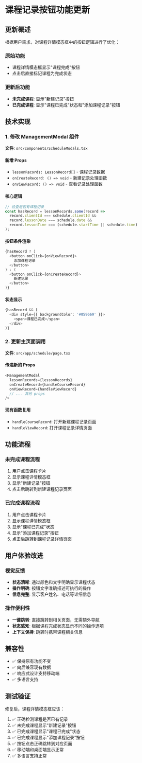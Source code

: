 # 课程记录按钮功能更新

## 更新概述

根据用户需求，对课程详情模态框中的按钮逻辑进行了优化：

### 原始功能
- 课程详情模态框显示"课程完成"按钮
- 点击后直接标记课程为完成状态

### 更新后功能
- **未完成课程**: 显示"新建记录"按钮
- **已完成课程**: 显示"课程已完成"状态和"添加课程记录"按钮

## 技术实现

### 1. 修改 ManagementModal 组件

**文件**: `src/components/ScheduleModals.tsx`

#### 新增 Props
- `lessonRecords: LessonRecord[]` - 课程记录数据
- `onCreateRecord: () => void` - 新建记录处理函数
- `onViewRecord: () => void` - 查看记录处理函数

#### 核心逻辑
```typescript
// 检查是否有课程记录
const hasRecord = lessonRecords.some(record => 
  record.clientId === schedule.clientId &&
  record.lessonDate === schedule.date &&
  record.lessonTime === (schedule.startTime || schedule.time)
);
```

#### 按钮条件渲染
```typescript
{hasRecord ? (
  <button onClick={onViewRecord}>
    添加课程记录
  </button>
) : (
  <button onClick={onCreateRecord}>
    新建记录
  </button>
)}
```

#### 状态显示
```typescript
{hasRecord && (
  <div style={{ backgroundColor: '#059669' }}>
    <span>课程已完成</span>
  </div>
)}
```

### 2. 更新主页面调用

**文件**: `src/app/schedule/page.tsx`

#### 传递新的 Props
```typescript
<ManagementModal
  lessonRecords={lessonRecords}
  onCreateRecord={handleCourseRecord}
  onViewRecord={handleViewRecord}
  // ... 其他 props
/>
```

#### 现有函数复用
- `handleCourseRecord`: 打开新建课程记录页面
- `handleViewRecord`: 打开课程记录详情页面

## 功能流程

### 未完成课程流程
1. 用户点击课程卡片
2. 显示课程详情模态框
3. 显示"新建记录"按钮
4. 点击后跳转到新建课程记录页面

### 已完成课程流程
1. 用户点击课程卡片
2. 显示课程详情模态框
3. 显示"课程已完成"状态
4. 显示"添加课程记录"按钮
5. 点击后跳转到课程记录详情页面

## 用户体验改进

### 视觉反馈
- **状态清晰**: 通过颜色和文字明确显示课程状态
- **操作明确**: 按钮文字准确描述可执行的操作
- **信息完整**: 显示客户姓名、电话等详细信息

### 操作便利性
- **一键跳转**: 直接跳转到相关页面，无需额外导航
- **状态感知**: 根据课程完成状态显示不同的操作选项
- **上下文保持**: 跳转时携带课程相关信息

## 兼容性

- ✅ 保持原有功能不变
- ✅ 向后兼容现有数据
- ✅ 响应式设计支持移动端
- ✅ 多语言支持

## 测试验证

修复后，课程详情模态框应该：
1. ✅ 正确检测课程是否已有记录
2. ✅ 未完成课程显示"新建记录"按钮
3. ✅ 已完成课程显示"课程已完成"状态
4. ✅ 已完成课程显示"添加课程记录"按钮
5. ✅ 按钮点击正确跳转到对应页面
6. ✅ 移动端和桌面端显示正常
7. ✅ 多语言支持正常 